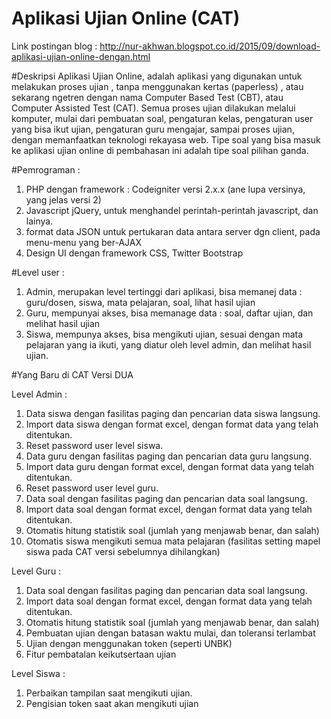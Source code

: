 # Aplikasi Ujian Online (CAT)
Link postingan blog : 
http://nur-akhwan.blogspot.co.id/2015/09/download-aplikasi-ujian-online-dengan.html

#Deskripsi
Aplikasi Ujian Online, adalah aplikasi yang digunakan untuk melakukan proses ujian , tanpa menggunakan kertas (paperless) , atau sekarang ngetren dengan nama Computer Based Test (CBT), atau Computer Assisted Test (CAT). Semua proses ujian dilakukan melalui komputer, mulai dari pembuatan soal, pengaturan kelas, pengaturan user yang bisa ikut ujian, pengaturan guru mengajar, sampai proses ujian, dengan memanfaatkan teknologi rekayasa web. Tipe soal yang bisa masuk ke aplikasi ujian online di pembahasan ini adalah tipe soal pilihan ganda. 

#Pemrograman :
1. PHP dengan framework : Codeigniter versi  2.x.x (ane lupa versinya, yang jelas versi 2)
2. Javascript jQuery, untuk menghandel perintah-perintah javascript, dan lainya.
3. format data JSON untuk pertukaran data antara server dgn client, pada menu-menu yang ber-AJAX
4. Design UI dengan framework CSS, Twitter Bootstrap

#Level user : 
1. Admin, merupakan level tertinggi dari aplikasi, bisa memanej data : guru/dosen,  siswa, mata pelajaran, soal, lihat hasil ujian
2. Guru, mempunyai akses, bisa memanage data : soal, daftar ujian, dan melihat hasil ujian
3. Siswa, mempunya akses, bisa mengikuti ujian, sesuai dengan mata pelajaran yang ia ikuti, yang diatur oleh  level admin, dan melihat hasil ujian.


#Yang Baru di CAT Versi DUA

Level Admin :
1. Data siswa dengan fasilitas paging dan pencarian data siswa langsung.
2. Import data siswa dengan format excel, dengan format data yang telah ditentukan.
3. Reset password user level siswa.
4. Data guru dengan fasilitas paging dan pencarian data guru langsung.
5. Import data guru dengan format excel, dengan format data yang telah ditentukan.
6. Reset password user level guru.
7. Data soal dengan fasilitas paging dan pencarian data soal langsung.
8. Import data soal dengan format excel, dengan format data yang telah ditentukan.
9. Otomatis hitung statistik soal (jumlah yang menjawab benar, dan salah)
10. Otomatis siswa mengikuti semua mata pelajaran (fasilitas setting mapel siswa pada CAT versi sebelumnya dihilangkan)

Level Guru :
1. Data soal dengan fasilitas paging dan pencarian data soal langsung.
2. Import data soal dengan format excel, dengan format data yang telah ditentukan.
3. Otomatis hitung statistik soal (jumlah yang menjawab benar, dan salah)
4. Pembuatan ujian dengan batasan waktu mulai, dan toleransi terlambat
5. Ujian dengan menggunakan token (seperti UNBK)
6. Fitur pembatalan keikutsertaan ujian

Level Siswa :
1. Perbaikan tampilan saat mengikuti ujian.
2. Pengisian token saat akan mengikuti ujian
